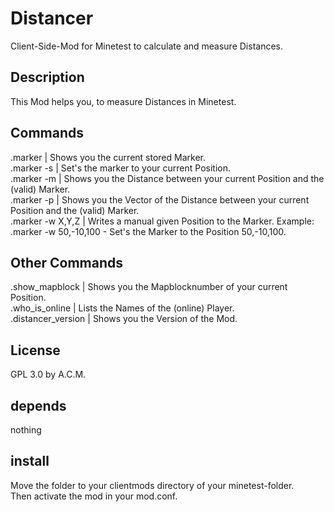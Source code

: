 # Distancer
Client-Side-Mod for Minetest to calculate and measure Distances.<br>

## Description
This Mod helps you, to measure Distances in Minetest.<br>

## Commands
.marker    | Shows you the current stored Marker.<br>
.marker -s | Set's the marker to your current Position.<br>
.marker -m | Shows you the Distance between your current Position and the (valid) Marker.<br>
.marker -p | Shows you the Vector of the Distance between your current Position and the (valid) Marker.<br>
.marker -w X,Y,Z | Writes a manual given Position to the Marker. Example: .marker -w 50,-10,100 - Set's the Marker to the Position 50,-10,100.<br>

## Other Commands
.show_mapblock | Shows you the Mapblocknumber of your current Position.<br>
.who_is_online | Lists the Names of the (online) Player.<br>
.distancer_version | Shows you the Version of the Mod.<br>

## License
GPL 3.0 by A.C.M.<br>

## depends
nothing<br>

## install 
Move the folder to your clientmods directory of your minetest-folder.<br>
Then activate the mod in your mod.conf.<br>
